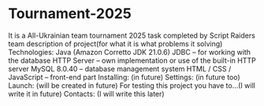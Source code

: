 # Tournament-2025
It is a All-Ukrainian team tournament 2025 task completed by Script Raiders team
description of project(for what it is what problems it solving)
Technologies:
Java (Amazon Corretto JDK 21.0.6)
JDBC – for working with the database
HTTP Server – own implementation or use of the built-in HTTP server
MySQL 8.0.40 – database management system
HTML / CSS / JavaScript – front-end part
Installing:
(in future)
Settings:
(in future too)
Launch:
(will be created in future)
For testing this project you have to...(I will write it in future)
Contacts:
(I will write this later)
